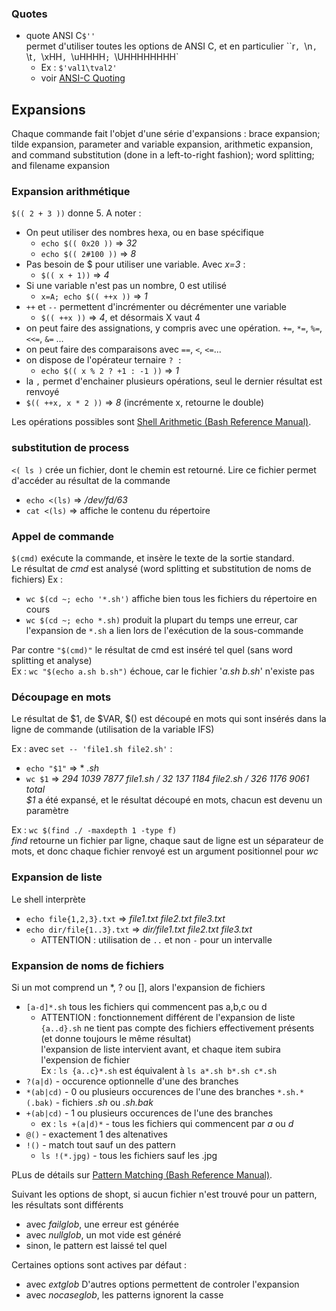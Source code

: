 


### Quotes

- quote ANSI C`$''`  
permet d'utiliser toutes les options de ANSI C, et en particulier ``r`, `\n`, `\t`, `\xHH`, `\uHHHH`; `\UHHHHHHHH`
  - Ex : `$'val1\tval2'`
  - voir [ANSI-C Quoting](https://www.gnu.org/software/bash/manual/html_node/ANSI_002dC-Quoting.html#ANSI_002dC-Quoting)


## Expansions 
Chaque commande fait l'objet d'une série d'expansions : 
brace expansion; tilde expansion, parameter and variable expansion, arithmetic expansion, and command substitution (done in a left-to-right fashion); word splitting; and filename expansion


### Expansion arithmétique

`$(( 2 + 3 ))` donne 5. A noter :

- On peut utiliser des nombres hexa, ou en base spécifique  
  - `echo $(( 0x20 ))` => *32*  
  - `echo $(( 2#100 ))` => *8*
- Pas besoin de $ pour utiliser une variable. Avec *x=3* :
  - `$(( x + 1))` => *4*
- Si une variable n'est pas un nombre, 0 est utilisé  
  - `x=A; echo $(( ++x ))` => *1*
- `++` et `--` permettent d'incrémenter ou décrémenter une variable  
  - `$(( ++x ))` =>  *4*, et désormais X vaut 4
- on peut faire des assignations, y compris avec une opération. `+=`, `*=`, `%=`, `<<=`, `&=` ... 
- on peut faire des comparaisons avec `==`, `<`, `<=`...
- on dispose de l'opérateur ternaire `? :`  
  - `echo $(( x % 2 ? +1 : -1 ))` => *1*
- la `,` permet d'enchainer plusieurs opérations, seul le dernier résultat est renvoyé  
 - `$(( ++x, x * 2 ))` => *8* (incrémente x, retourne le double)

Les opérations possibles sont [Shell Arithmetic (Bash Reference Manual)](https://www.gnu.org/software/bash/manual/html_node/Shell-Arithmetic.html#Shell-Arithmetic).

### substitution de process

`<( ls )` crée un fichier, dont le chemin est retourné. Lire ce fichier permet d'accéder au résultat de la commande
- `echo <(ls)` => */dev/fd/63*
- `cat <(ls)` => affiche le contenu du répertoire


### Appel de commande

`$(cmd)` exécute la commande, et insère le texte de la sortie standard.  
Le résultat de *cmd* est analysé (word splitting et substitution de noms de fichiers) 
Ex : 
- `wc $(cd ~; echo '*.sh')` affiche bien tous les fichiers du répertoire en cours
- `wc $(cd ~; echo *.sh)` produit la plupart du temps une erreur, car l'expansion de `*.sh` a lien lors de l'exécution de la sous-commande

Par contre `"$(cmd)"` le résultat de cmd est inséré tel quel (sans word splitting et analyse)  
Ex : `wc "$(echo a.sh b.sh")` échoue, car le fichier '*a.sh b.sh*' n'existe pas

### Découpage en mots

Le résultat de $1, de $VAR, $() est découpé en mots qui sont insérés dans la ligne de commande (utilisation de la variable IFS)

Ex  : avec `set -- 'file1.sh file2.sh'` :
- `echo "$1"` => * *.sh*
- `wc $1` => *294 1039 7877 file1.sh /  32  137 1184 file2.sh
 / 326 1176 9061 total*  
 *$1* a été expansé, et le résultat découpé en mots, chacun est devenu un paramètre

Ex : `wc $(find ./ -maxdepth 1 -type f)`  
*find* retourne un fichier par ligne, chaque saut de ligne est un séparateur de mots, et donc chaque fichier renvoyé est un argument positionnel pour *wc*

### Expansion de liste

Le shell interprète 
- `echo file{1,2,3}.txt` => *file1.txt file2.txt file3.txt*
- `echo dir/file{1..3}.txt` => *dir/file1.txt file2.txt file3.txt*
  - ATTENTION : utilisation de `..` et non `-` pour un intervalle

### Expansion de noms de fichiers

Si un mot comprend un *, ? ou [], alors l'expansion de fichiers

- `[a-d]*.sh` tous les fichiers qui commencent pas a,b,c ou d
  - ATTENTION : fonctionnement différent de l'expansion de liste  `{a..d}.sh` ne tient pas compte des fichiers effectivement présents (et donne toujours le même résultat)  
  l'expansion de liste intervient avant, et chaque item subira l'expension de fichier  
  Ex : `ls {a..c}*.sh` est équivalent à `ls a*.sh b*.sh c*.sh`
- `?(a|d)` - occurence optionnelle d'une des branches  
- `*(ab|cd)` - 0 ou plusieurs occurences de l'une des branches
  `*.sh.*(.bak)` - fichiers *.sh* ou *.sh.bak*
- `+(ab|cd)` - 1 ou plusieurs occurences de l'une des branches
  - ex : `ls +(a|d)*` - tous les fichiers qui commencent par *a* ou *d* 
- `@()` - exactement 1 des altenatives  
- `!()` - match tout sauf un des pattern
  - `ls !(*.jpg)` - tous les fichiers sauf les .jpg

PLus de détails sur [Pattern Matching (Bash Reference Manual)](https://www.gnu.org/software/bash/manual/html_node/Pattern-Matching.html#Pattern-Matching).

Suivant les options de shopt, si aucun fichier n'est trouvé pour un pattern, les résultats sont différents
- avec *failglob*, une erreur est générée
- avec *nullglob*, un mot vide est généré
- sinon, le pattern est laissé tel quel

Certaines options sont actives par défaut :
- avec *extglob* 
D'autres options permettent de controler l'expansion
- avec *nocaseglob*, les patterns ignorent la casse
